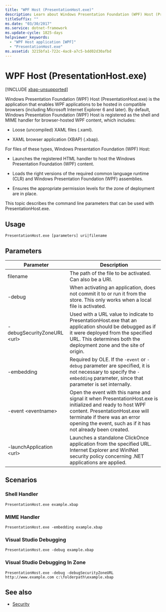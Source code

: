 ```yaml
---
title: "WPF Host (PresentationHost.exe)"
description: Learn about Windows Presentation Foundation (WPF) Host (PresentationHost.exe), which enables WPF applications to be hosted in compatible browsers.
titleSuffix: ""
ms.date: "03/30/2017"
ms.service: dotnet-framework
ms.update-cycle: 1825-days
helpviewer_keywords:
  - "WPF Host application [WPF]"
  - "PresentationHost.exe"
ms.assetid: 3215bfa1-722c-4ac8-a7c5-bdd02d30afbd
---
```

# WPF Host (PresentationHost.exe)

[!INCLUDE [xbap-unsupported](~/wpf/includes/xbap-unsupported.md)]

Windows Presentation Foundation (WPF) Host (PresentationHost.exe) is the application that enables WPF applications to be hosted in compatible browsers (including Microsoft Internet Explorer 6 and later). By default, Windows Presentation Foundation (WPF) Host is registered as the shell and MIME handler for browser-hosted WPF content, which includes:

- Loose (uncompiled) XAML files (.xaml).

- XAML browser application (XBAP) (.xbap).

For files of these types, Windows Presentation Foundation (WPF) Host:

- Launches the registered HTML handler to host the Windows Presentation Foundation (WPF) content.

- Loads the right versions of the required common language runtime (CLR) and Windows Presentation Foundation (WPF) assemblies.

- Ensures the appropriate permission levels for the zone of deployment are in place.

This topic describes the command line parameters that can be used with PresentationHost.exe.

## Usage

`PresentationHost.exe [parameters] uri|filename`

## Parameters

|Parameter|Description|
|---------------|-----------------|
|filename|The path of the file to be activated. Can also be a URI.|
|-debug|When activating an application, does not commit it to or run it from the store. This only works when a local file is activated.|
|-debugSecurityZoneURL \<url>|Used with a URL value to indicate to PresentationHost.exe that an application should be debugged as if it were deployed from the specified URL. This determines both the deployment zone and the site of origin.|
|-embedding|Required by OLE. If the `-event` or `-debug` parameter are specified, it is not necessary to specify the `-embedding` parameter, since that parameter is set internally.|
|-event \<eventname>|Open the event with this name and signal it when PresentationHost.exe is initialized and ready to host WPF content. PresentationHost.exe will terminate if there was an error opening the event, such as if it has not already been created.|
|-launchApplication \<url>|Launches a standalone ClickOnce application from the specified URL. Internet Explorer and WinINet security policy concerning .NET applications are applied.|

## Scenarios

### Shell Handler

`PresentationHost.exe example.xbap`

### MIME Handler

`PresentationHost.exe -embedding example.xbap`

### Visual Studio Debugging

`PresentationHost.exe -debug example.xbap`

### Visual Studio Debugging In Zone

`PresentationHost.exe -debug -debugSecurityZoneURL http://www.example.com c:\folderpath\example.xbap`

## See also

- [Security](../security-wpf.md)
